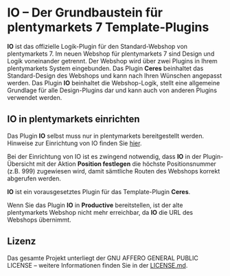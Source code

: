 # IO – Der Grundbaustein für plentymarkets 7 Template-Plugins

**IO** ist das offizielle Logik-Plugin für den Standard-Webshop von plentymarkets 7. Im neuen Webshop für plentymarkets 7 sind Design und Logik voneinander getrennt. Der Webshop wird über zwei Plugins in Ihrem plentymarkets System eingebunden. Das Plugin **Ceres** beinhaltet das Standard-Design des Webshops und kann nach Ihren Wünschen angepasst werden. Das Plugin **IO** beinhaltet die Webshop-Logik, stellt eine allgemeine Grundlage für alle Design-Plugins dar und kann auch von anderen Plugins verwendet werden.

## IO in plentymarkets einrichten

Das Plugin **IO** selbst muss nur in plentymarkets bereitgestellt werden. Hinweise zur Einrichtung von IO finden Sie [hier](https://knowledge.plentymarkets.com/omni-channel/online-shop/ceres-einrichten#10).

<div class="alert alert-warning" role="alert">
  Bei der Einrichtung von IO ist es zwingend notwendig, dass <b>IO</b> in der Plugin-Übersicht mit der Aktion <b>Position festlegen</b> die höchste Positionsnummer (z.B. 999) zugewiesen wird, damit sämtliche Routen des Webshops korrekt abgerufen werden.
</div>

**IO** ist ein vorausgesetztes Plugin für das Template-Plugin **Ceres**.

<div class="alert alert-danger" role="alert">
    Wenn Sie das Plugin <b>IO</b> in <b>Productive</b> bereitstellen, ist der alte plentymarkets Webshop nicht mehr erreichbar, da <b>IO</b> die URL des Webshops übernimmt.
</div>

## Lizenz

Das gesamte Projekt unterliegt der GNU AFFERO GENERAL PUBLIC LICENSE – weitere Informationen finden Sie in der [LICENSE.md](https://github.com/plentymarkets/plugin-io/blob/stable/LICENSE.md).
